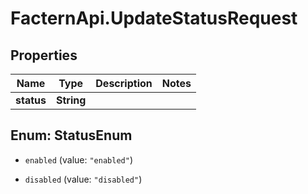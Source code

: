 # FacternApi.UpdateStatusRequest

## Properties
Name | Type | Description | Notes
------------ | ------------- | ------------- | -------------
**status** | **String** |  | 


<a name="StatusEnum"></a>
## Enum: StatusEnum


* `enabled` (value: `"enabled"`)

* `disabled` (value: `"disabled"`)




